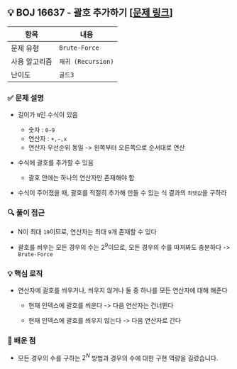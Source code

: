 ## 💡 BOJ 16637 - 괄호 추가하기 [[문제 링크](https://www.acmicpc.net/problem/16637)]

| 항목 | 내용 |
|------|------|
| 문제 유형 | `Brute-Force` |
| 사용 알고리즘 | `재귀 (Recursion)` |
| 난이도 | `골드3` |

### ✅ 문제 설명

- 길이가 `N`인 수식이 있음
	- 숫자 : `0~9`
	- 연산자 : `+,-,x`
	- 연산자 우선순위 동일 -> 왼쪽부터 오른쪽으로 순서대로 연산

- 수식에 괄호를 추가할 수 있음
	- 괄호 안에는 하나의 연산자만 존재해야 함

- 수식이 주어졌을 때, 괄호를 적절히 추가해 만들 수 있는 식 결과의 `최댓값`을 구하라

### 🔍 풀이 접근
- N이 최대 `19`이므로, 연산자는 최대 `9`개 존재할 수 있다

- 괄호를 씌우는 모든 경우의 수는 $2^9$이므로, 모든 경우의 수를 따져봐도 충분하다 -> `Brute-Force`

### 💡 핵심 로직
- 연산자에 괄호를 씌우거나, 씌우지 않거나 둘 중 하나를 모든 연산자에 대해 해준다

	- 현재 인덱스에 괄호를 씌운다 -> 다음 연산자는 건너뛴다

	- 현재 인덱스에 괄호를 씌우지 않는다 -> 다음 연산자로 간다

### 📌 배운 점
- 모든 경우의 수를 구하는 $2^N$ 방법과 경우의 수에 대한 구현 역량을 길렀습니다.